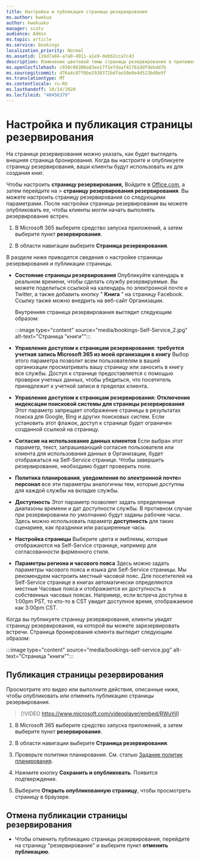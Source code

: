 ```yaml
---
title: Настройка и публикация страницы резервирования
ms.author: kwekua
author: kwekuako
manager: scotv
audience: Admin
ms.topic: article
ms.service: bookings
localization_priority: Normal
ms.assetid: 116d7a84-a7a0-4911-a1e9-debb2cca7c43
description: Изменение цветовой темы страницы резервирования в приложении Microsoft резервирования.
ms.openlocfilehash: c930c06300a83ee17f1efdaaf42761ddfdebdd7b
ms.sourcegitcommit: d76a4c07f0be2938372bdfae50e0e4d523bd8e9f
ms.translationtype: MT
ms.contentlocale: ru-RU
ms.lasthandoff: 10/14/2020
ms.locfileid: "48456379"
---
```

# <a name="customize-and-publish-your-booking-page"></a>Настройка и публикация страницы резервирования

На странице резервирования можно указать, как будет выглядеть внешняя страница бронирования. Когда вы настроите и опубликуете страницу резервирования, ваши клиенты будут использовать их для создания книг.

Чтобы настроить **страницу резервирования,** Войдите в [Office.com](https://office.com), а затем перейдите на \> **страницу резервирования резервирования**. Вы можете настроить страницу резервирования со следующими параметрами. После настройки страницы резервирования вы можете опубликовать ее, чтобы клиенты могли начать выполнять резервирование встреч.

1. В Microsoft 365 выберите средство запуска приложений, а затем выберите пункт **резервирования**.

2. В области навигации выберите **Страница резервирования**.

В разделе ниже приводятся сведения о настройке страницы резервирования и публикации страницы.

- **Состояние страницы резервирования** Опубликуйте календарь в реальном времени, чтобы сделать службу резервируемые. Вы можете поделиться ссылкой на календарь по электронной почте и Twitter, а также добавить кнопку " **Книга** " на страницу Facebook. Ссылку также можно внедрить на веб-сайт Организации.

    Внутренняя страница резервирования выглядит следующим образом:

    :::image type="content" source="media/bookings-Self-Service_2.jpg" alt-text="Страница &quot;книги&quot;":::

- **Управление доступом к страницам резервирования: требуется учетная запись Microsoft 365 из моей организации в книгу**  Выбор этого параметра позволит всем пользователям в вашей организации просматривать вашу страницу или заносить в книгу все службы. Доступ к странице предоставляется с помощью проверки учетных данных, чтобы убедиться, что посетитель принадлежит к учетной записи в пределах клиента.

- **Управление доступом к страницам резервирования: Отключение индексации поисковой системы для страницы резервирования** Этот параметр запрещает отображение страницы в результатах поиска для Google, Bing и других поисковых систем. Если установить этот флажок, доступ к странице будет ограничен созданной ссылкой на страницу.

- **Согласие на использование данных клиентов** Если выбран этот параметр, текст, запрашивающий согласие пользователя или клиента для использования данных в Организации, будет отображаться на Self-Service странице. Чтобы завершить резервирование, необходимо будет проверить поле.

- **Политика планирования**, **уведомления по электронной почте**и **персонал** все эти параметры аналогичны тем, которые доступны для каждой службы на вкладке службы.

- **Доступность** Этот параметр позволяет задать определенные диапазоны времени и дат доступности службы. В противном случае при резервировании по умолчанию будут заданы рабочие часы. Здесь можно использовать параметр **доступность** для таких сценариев, как праздники или расширенные часы.

- **Настройка страницы** Выберите цвета и эмблемы, которые отображаются на Self-Service странице, например для согласованности фирменного стиля.

- **Параметры региона и часового пояса** Здесь можно задать параметры часового пояса и языка для Self-Service страницы. Мы рекомендуем настроить местный часовой пояс. Для посетителей на Self-Service странице в книгах автоматически определяются местные Часовые пояса и отображается их доступность в собственных часовых поясах. Например, если встреча доступна в 1:00pm PST, то кто-то в CST увидит доступное время, отображаемое как 3:00pm CST.

Когда вы публикуете страницу резервирования, клиенты увидят страницу резервирования, на которой вы можете зарезервировать встречи. Страница бронирования клиента выглядит следующим образом:

:::image type="content" source="media/bookings-self-service.jpg" alt-text="Страница &quot;книги&quot;":::

## <a name="publish-the-booking-page"></a>Публикация страницы резервирования

Просмотрите это видео или выполните действия, описанные ниже, чтобы опубликовать или отменить публикацию страницы резервирования.

> [!VIDEO https://www.microsoft.com/videoplayer/embed/RWuYil]

1. В Microsoft 365 выберите средство запуска приложений, а затем выберите пункт **резервирования**.

1. В области навигации выберите **Страница резервирования**.

1. Проверьте политики планирования. См. статью [Задание политик планирования](set-scheduling-policies.md).

1. Нажмите кнопку **Сохранить и опубликовать**. Появится подтверждение.

1. Выберите **Открыть опубликованную страницу**, чтобы просмотреть страницу в браузере.

## <a name="unpublish-the-booking-page"></a>Отмена публикации страницы резервирования

 - Чтобы отменить публикацию страницы резервирования, перейдите на страницу "резервирование" и выберите пункт **отменить публикацию**.
